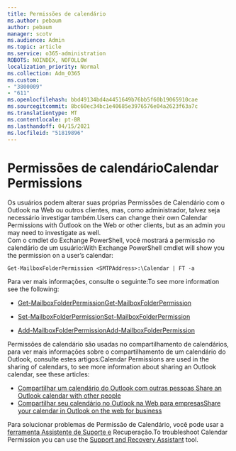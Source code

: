 ```yaml
---
title: Permissões de calendário
ms.author: pebaum
author: pebaum
manager: scotv
ms.audience: Admin
ms.topic: article
ms.service: o365-administration
ROBOTS: NOINDEX, NOFOLLOW
localization_priority: Normal
ms.collection: Adm_O365
ms.custom:
- "3800009"
- "611"
ms.openlocfilehash: bbd49134bd4a4451649b76bb5f60b19065910cae
ms.sourcegitcommit: 8bc60ec34bc1e40685e3976576e04a2623f63a7c
ms.translationtype: MT
ms.contentlocale: pt-BR
ms.lasthandoff: 04/15/2021
ms.locfileid: "51819896"
---
```

# <a name="calendar-permissions"></a><span data-ttu-id="8f5d7-102">Permissões de calendário</span><span class="sxs-lookup"><span data-stu-id="8f5d7-102">Calendar Permissions</span></span>

<span data-ttu-id="8f5d7-103">Os usuários podem alterar suas próprias Permissões de Calendário com o Outlook na Web ou outros clientes, mas, como administrador, talvez seja necessário investigar também.</span><span class="sxs-lookup"><span data-stu-id="8f5d7-103">Users can change their own Calendar Permissions with Outlook on the Web or other clients, but as an admin you may need to investigate as well.</span></span>  
<span data-ttu-id="8f5d7-104">Com o cmdlet do Exchange PowerShell, você mostrará a permissão no calendário de um usuário:</span><span class="sxs-lookup"><span data-stu-id="8f5d7-104">With Exchange PowerShell cmdlet will show you the permission on a user’s calendar:</span></span>

`Get-MailboxFolderPermission <SMTPAddress>:\Calendar | FT -a`

<span data-ttu-id="8f5d7-105">Para ver mais informações, consulte o seguinte:</span><span class="sxs-lookup"><span data-stu-id="8f5d7-105">To see more information see the following:</span></span>

- [<span data-ttu-id="8f5d7-106">Get-MailboxFolderPermission</span><span class="sxs-lookup"><span data-stu-id="8f5d7-106">Get-MailboxFolderPermission</span></span>](https://docs.microsoft.com/powershell/module/exchange/get-mailboxfolderpermission?view=exchange-ps)

- [<span data-ttu-id="8f5d7-107">Set-MailboxFolderPermission</span><span class="sxs-lookup"><span data-stu-id="8f5d7-107">Set-MailboxFolderPermission</span></span>](https://docs.microsoft.com/powershell/module/exchange/set-mailboxfolderpermission?view=exchange-ps)

- [<span data-ttu-id="8f5d7-108">Add-MailboxFolderPermission</span><span class="sxs-lookup"><span data-stu-id="8f5d7-108">Add-MailboxFolderPermission</span></span>](https://office.visualstudio.com/DefaultCollection/MAX/_queries/query/Add-MailboxFolderPermission)

<span data-ttu-id="8f5d7-109">Permissões de calendário são usadas no compartilhamento de calendários, para ver mais informações sobre o compartilhamento de um calendário do Outlook, consulte estes artigos:</span><span class="sxs-lookup"><span data-stu-id="8f5d7-109">Calendar Permissions are used in the sharing of calendars, to see more information about sharing an Outlook calendar, see these articles:</span></span>

- [<span data-ttu-id="8f5d7-110">Compartilhar um calendário do Outlook com outras pessoas </span><span class="sxs-lookup"><span data-stu-id="8f5d7-110">Share an Outlook calendar with other people</span></span>](https://support.office.com/article/353ed2c1-3ec5-449d-8c73-6931a0adab88)
- [<span data-ttu-id="8f5d7-111">Compartilhar seu calendário no Outlook na Web para empresas</span><span class="sxs-lookup"><span data-stu-id="8f5d7-111">Share your calendar in Outlook on the web for business</span></span>](https://support.office.com/article/7ecef8ae-139c-40d9-bae2-a23977ee58d5)

<span data-ttu-id="8f5d7-112">Para solucionar problemas de Permissão de Calendário, você pode usar a [ferramenta Assistente de Suporte e](https://support.microsoft.com/office/e90bb691-c2a7-4697-a94f-88836856c72f) Recuperação.</span><span class="sxs-lookup"><span data-stu-id="8f5d7-112">To troubleshoot Calendar Permission you can use the [Support and Recovery Assistant](https://support.microsoft.com/office/e90bb691-c2a7-4697-a94f-88836856c72f) tool.</span></span>